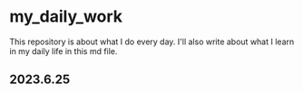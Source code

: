 # my_daily_work
This repository is about what I do every day. 
I'll also write about what I learn in my daily life in this md file.
## 2023.6.25
